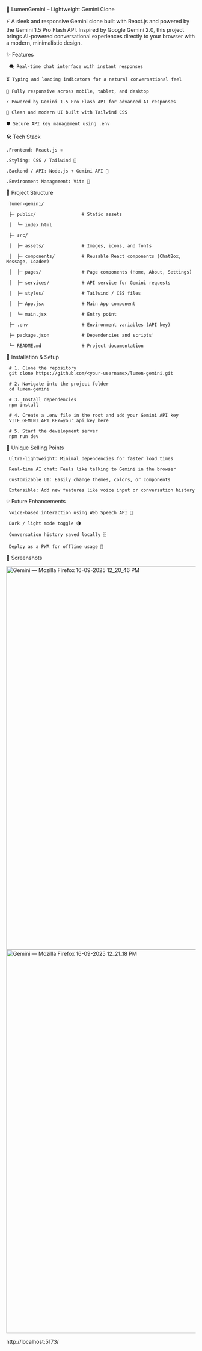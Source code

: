 🌌 LumenGemini – Lightweight Gemini Clone

⚡ A sleek and responsive Gemini clone built with React.js and powered by the Gemini 1.5 Pro Flash API.
  Inspired by Google Gemini 2.0, this project brings AI-powered conversational experiences directly to your browser with a modern, minimalistic design.

✨ Features

     🗨 Real-time chat interface with instant responses

    ⏳ Typing and loading indicators for a natural conversational feel

    📱 Fully responsive across mobile, tablet, and desktop

    ⚡ Powered by Gemini 1.5 Pro Flash API for advanced AI responses

    🎨 Clean and modern UI built with Tailwind CSS
 
    🛡 Secure API key management using .env

🛠 Tech Stack

    .Frontend: React.js ⚛

    .Styling: CSS / Tailwind 🎨

    .Backend / API: Node.js + Gemini API 🤖

    .Environment Management: Vite 🌱

📂 Project Structure

     lumen-gemini/
     
     ├─ public/                 # Static assets
   
     │  └─ index.html
  
     ├─ src/
  
     │  ├─ assets/              # Images, icons, and fonts
  
     │  ├─ components/          # Reusable React components (ChatBox, Message, Loader)
  
     │  ├─ pages/               # Page components (Home, About, Settings)
  
     │  ├─ services/            # API service for Gemini requests
  
     │  ├─ styles/              # Tailwind / CSS files
  
     │  ├─ App.jsx              # Main App component
    
     │  └─ main.jsx             # Entry point
  
     ├─ .env                    # Environment variables (API key)
  
     ├─ package.json            # Dependencies and scripts'
  
     └─ README.md               # Project documentation

🚀 Installation & Setup

     # 1. Clone the repository
     git clone https://github.com/<your-username>/lumen-gemini.git

     # 2. Navigate into the project folder
     cd lumen-gemini

     # 3. Install dependencies
     npm install

     # 4. Create a .env file in the root and add your Gemini API key
     VITE_GEMINI_API_KEY=your_api_key_here

     # 5. Start the development server
     npm run dev

🌟 Unique Selling Points

     Ultra-lightweight: Minimal dependencies for faster load times

     Real-time AI chat: Feels like talking to Gemini in the browser

     Customizable UI: Easily change themes, colors, or components

     Extensible: Add new features like voice input or conversation history

💡 Future Enhancements

     Voice-based interaction using Web Speech API 🎤

     Dark / light mode toggle 🌗

     Conversation history saved locally 🗄️

     Deploy as a PWA for offline usage 📱

📸 Screenshots

   <img width="1920" height="1020" alt="Gemini — Mozilla Firefox 16-09-2025 12_20_46 PM" src="https://github.com/user-attachments/assets/941328ea-36c7-4ceb-bdfa-0c2f5dd5289c" />

   <img width="1920" height="1020" alt="Gemini — Mozilla Firefox 16-09-2025 12_21_18 PM" src="https://github.com/user-attachments/assets/ccc4e01d-676e-4a2d-9c41-97b9c2b5d283" />

   http://localhost:5173/

    
